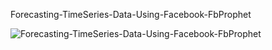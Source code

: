 Forecasting-TimeSeries-Data-Using-Facebook-FbProphet

![Forecasting-TimeSeries-Data-Using-Facebook-FbProphet](https://user-images.githubusercontent.com/58104706/93658635-0751f100-fa5b-11ea-8886-c7c327ac36a8.png)
